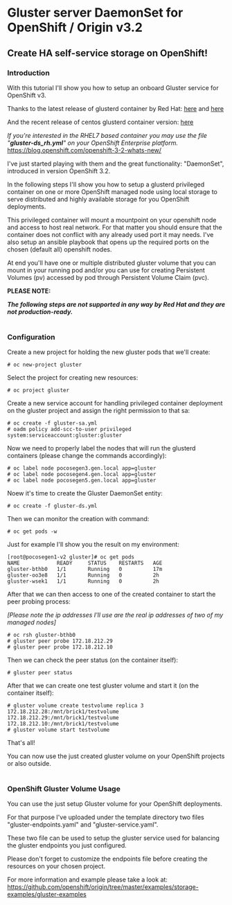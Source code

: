 # Gluster server DaemonSet for OpenShift / Origin v3.2 
## Create HA self-service storage on OpenShift!


### Introduction
With this tutorial I'll show you how to setup an onboard Gluster service for OpenShift v3.

Thanks to the latest release of glusterd container by Red Hat: [here](https://www.redhat.com/it/technologies/storage/use-cases/container-native-storage) and [here](https://www.redhat.com/it/technologies/storage/use-cases/container-native-storage)

And the recent release of centos glusterd container version: [here](https://hub.docker.com/r/gluster/gluster-centos/)

<i>If you're interested in the RHEL7 based container you may use the file "<b>gluster-ds_rh.yml</b>" on your OpenShift Enterprise platform.</i><br>
https://blog.openshift.com/openshift-3-2-whats-new/

I've just started playing with them and the great functionality: "DaemonSet", introduced in version OpenShift 3.2.


In the following steps I'll show you how to setup a glusterd privileged container on one or more OpenShift managed node using local storage to serve distributed and highly available storage for you OpenShift deployments.

This privileged container will mount a mountpoint on your openshift node and access to host real network. For that matter you should ensure that the container does not conflict with any already used port it may needs. I've also setup an ansible playbook that opens up the required ports on the chosen (default all) openshift nodes.

At end you'll have one or multiple distributed gluster volume that you can mount in your running pod and/or you can use for creating Persistent Volumes (pv) accessed by pod through Persistent Volume Claim (pvc).

<b>PLEASE NOTE:</b>

<b><i>The following steps are not supported in any way by Red Hat and they are not production-ready.</i></b>
<br>
<br>
### Configuration

Create a new project for holding the new gluster pods that we'll create:
```
# oc new-project gluster
```

Select the project for creating new resources:
```
# oc project gluster
```

Create a new service account for handling privileged container deployment on the gluster project and assign the right permission to that sa:
```
# oc create -f gluster-sa.yml
# oadm policy add-scc-to-user privileged system:serviceaccount:gluster:gluster
```

Now we need to properly label the nodes that will run the glusterd containers (please change the commands accordingly):
```
# oc label node pocosegen3.gen.local app=gluster
# oc label node pocosegen4.gen.local app=gluster
# oc label node pocosegen5.gen.local app=gluster
```

Noew it's time to create the Gluster DaemonSet entity:
```
# oc create -f gluster-ds.yml
```

Then we can monitor the creation with command:
```
# oc get pods -w
```

Just for example I'll show you the result on my environment:
```
[root@pocosegen1-v2 gluster]# oc get pods
NAME            READY     STATUS    RESTARTS   AGE
gluster-bthb0   1/1       Running   0          17m
gluster-oo3e8   1/1       Running   0          2h
gluster-wsek1   1/1       Running   0          2h
```

After that we can then access to one of the created container to start the peer probing process:

<i>[Please note the ip addresses I'll use are the real ip addresses of two of my managed nodes]</i>
```
# oc rsh gluster-bthb0
# gluster peer probe 172.18.212.29
# gluster peer probe 172.18.212.10
```

Then we can check the peer status (on the container itself):
```
# gluster peer status
```

After that we can create one test gluster volume and start it (on the container itself):
```
# gluster volume create testvolume replica 3 172.18.212.28:/mnt/brick1/testvolume 172.18.212.29:/mnt/brick1/testvolume 172.18.212.10:/mnt/brick1/testvolume 
# gluster volume start testvolume
```

That's all!

You can now use the just created gluster volume on your OpenShift projects or also outside.
<br><br>
### OpenShift Gluster Volume Usage

You can use the just setup Gluster volume for your OpenShift deployments. 

For that purpose I've uploaded under the template directory two files "gluster-endpoints.yaml" and "gluster-service.yaml".

These two file can be used to setup the gluster service used for balancing the gluster endpoints you just configured.

Please don't forget to customize the endpoints file before creating the resources on your chosen project.

For more information and example please take a look at: https://github.com/openshift/origin/tree/master/examples/storage-examples/gluster-examples
